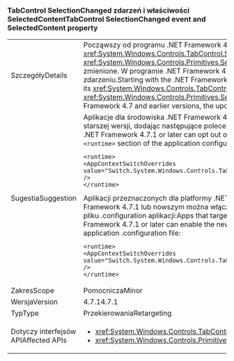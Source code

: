 ### <a name="tabcontrol-selectionchanged-event-and-selectedcontent-property"></a><span data-ttu-id="3e617-101">TabControl SelectionChanged zdarzeń i właściwości SelectedContent</span><span class="sxs-lookup"><span data-stu-id="3e617-101">TabControl SelectionChanged event and SelectedContent property</span></span>

|   |   |
|---|---|
|<span data-ttu-id="3e617-102">Szczegóły</span><span class="sxs-lookup"><span data-stu-id="3e617-102">Details</span></span>|<span data-ttu-id="3e617-103">Począwszy od programu .NET Framework 4.7.1, <xref:System.Windows.Controls.TabControl> aktualizuje wartość jego <xref:System.Windows.Controls.TabControl.SelectedContent> właściwości przed zgłoszeniem <xref:System.Windows.Controls.Primitives.Selector.SelectionChanged> zdarzeń, gdy jego zaznaczenie zostanie zmienione. W programie .NET Framework 4.7 i wcześniejszych wersjach aktualizacja do SelectedContent się stało po zdarzeniu.</span><span class="sxs-lookup"><span data-stu-id="3e617-103">Starting with the .NET Framework 4.7.1, a <xref:System.Windows.Controls.TabControl> updates the value of its <xref:System.Windows.Controls.TabControl.SelectedContent> property before raising the <xref:System.Windows.Controls.Primitives.Selector.SelectionChanged> event, when its selection changes.In the .NET Framework 4.7 and earlier versions, the update to SelectedContent happened after the event.</span></span>|
|<span data-ttu-id="3e617-104">Sugestia</span><span class="sxs-lookup"><span data-stu-id="3e617-104">Suggestion</span></span>|<span data-ttu-id="3e617-105">Aplikacje dla środowiska .NET Framework 4.7.1 lub nowszym można zrezygnować z tego zmienić i zachowanie starszej wersji, dodając następujące polecenie, aby <code>&lt;runtime&gt;</code> sekcji pliku konfiguracji aplikacji:</span><span class="sxs-lookup"><span data-stu-id="3e617-105">Apps that target the .NET Framework 4.7.1 or later can opt out of this change and use legacy behavior by adding the following to the <code>&lt;runtime&gt;</code> section of the application configuration file:</span></span><pre><code class="language-xml">&lt;runtime&gt;&#13;&#10;&lt;AppContextSwitchOverrides value=&quot;Switch.System.Windows.Controls.TabControl.SelectionPropertiesCanLagBehindSelectionChangedEvent=true&quot; /&gt;&#13;&#10;&lt;/runtime&gt;&#13;&#10;</code></pre><span data-ttu-id="3e617-106">Aplikacji przeznaczonych dla platformy .NET Framework 4.7 lub wcześniej, ale są uruchomione w programie .NET Framework 4.7.1 lub nowszym można włączyć nowe zachowanie, dodając następujący wiersz do <code>&lt;runtime&gt;</code> sekcji pliku .configuration aplikacji:</span><span class="sxs-lookup"><span data-stu-id="3e617-106">Apps that target the .NET Framework 4.7 or earlier but are running on the .NET Framework 4.7.1 or later can enable the new behavior by adding the following line to the <code>&lt;runtime&gt;</code> section of the application .configuration file:</span></span><pre><code class="language-xml">&lt;runtime&gt;&#13;&#10;&lt;AppContextSwitchOverrides value=&quot;Switch.System.Windows.Controls.TabControl.SelectionPropertiesCanLagBehindSelectionChangedEvent=false&quot; /&gt;&#13;&#10;&lt;/runtime&gt;&#13;&#10;</code></pre>|
|<span data-ttu-id="3e617-107">Zakres</span><span class="sxs-lookup"><span data-stu-id="3e617-107">Scope</span></span>|<span data-ttu-id="3e617-108">Pomocnicza</span><span class="sxs-lookup"><span data-stu-id="3e617-108">Minor</span></span>|
|<span data-ttu-id="3e617-109">Wersja</span><span class="sxs-lookup"><span data-stu-id="3e617-109">Version</span></span>|<span data-ttu-id="3e617-110">4.7.1</span><span class="sxs-lookup"><span data-stu-id="3e617-110">4.7.1</span></span>|
|<span data-ttu-id="3e617-111">Typ</span><span class="sxs-lookup"><span data-stu-id="3e617-111">Type</span></span>|<span data-ttu-id="3e617-112">Przekierowania</span><span class="sxs-lookup"><span data-stu-id="3e617-112">Retargeting</span></span>|
|<span data-ttu-id="3e617-113">Dotyczy interfejsów API</span><span class="sxs-lookup"><span data-stu-id="3e617-113">Affected APIs</span></span>|<ul><li><xref:System.Windows.Controls.TabControl.SelectedContent?displayProperty=nameWithType></li><li><xref:System.Windows.Controls.Primitives.Selector.SelectionChanged?displayProperty=nameWithType></li></ul>|

